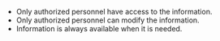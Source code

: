- Only authorized personnel have access to the information.
- Only authorized personnel can modify the information.
- Information is always available when it is needed.